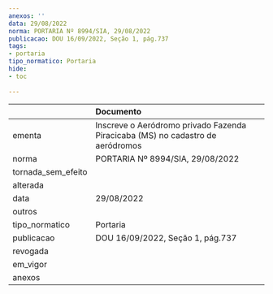 ```yaml
---
anexos: ''
data: 29/08/2022
norma: PORTARIA Nº 8994/SIA, 29/08/2022
publicacao: DOU 16/09/2022, Seção 1, pág.737
tags:
- portaria
tipo_normatico: Portaria
hide: 
- toc 
 
---
```


|                    | Documento                                                                      |
|:-------------------|:-------------------------------------------------------------------------------|
| ementa             | Inscreve o Aeródromo privado Fazenda Piracicaba (MS) no cadastro de aeródromos |
| norma              | PORTARIA Nº 8994/SIA, 29/08/2022                                               |
| tornada_sem_efeito |                                                                                |
| alterada           |                                                                                |
| data               | 29/08/2022                                                                     |
| outros             |                                                                                |
| tipo_normatico     | Portaria                                                                       |
| publicacao         | DOU 16/09/2022, Seção 1, pág.737                                               |
| revogada           |                                                                                |
| em_vigor           |                                                                                |
| anexos             |                                                                                |